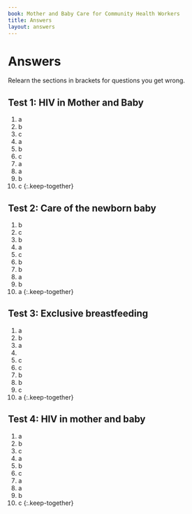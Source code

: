 ```yaml
---
book: Mother and Baby Care for Community Health Workers
title: Answers
layout: answers
---
```


# Answers

Relearn the sections in brackets for questions you get wrong.

## Test 1: HIV in Mother and Baby

1.	a
2.	b
3.	c
4.	a
5.	b
6.	c
7.	a
8.	a
9.	b
10.	c
{:.keep-together}

## Test 2: Care of the newborn baby

1.	b
2.	c
3.	b
4.	a
5.	c
6.	b
7.	b
8.	a
9.	b
10.	a
{:.keep-together}

## Test 3: Exclusive breastfeeding

1.	a
2.	b
3.	a
4.	
5.	c
6.	c
7.	b
8.	b
9.	c
10.	a
{:.keep-together}

## Test 4: HIV in mother and baby

1.	a
2.	b
3.	c
4.	a
5.	b
6.	c
7.	a
8.	a
9.	b
10.	c
{:.keep-together}
